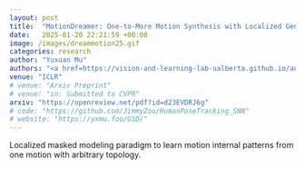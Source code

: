 ```yaml
---
layout: post
title:  "MotionDreamer: One-to-More Motion Synthesis with Localized Generative Masked Transformer"
date:   2025-01-20 22:21:59 +00:00
image: /images/dreammotion25.gif
categories: research
author: "Yuxuan Mu"
authors: "<a href=https://vision-and-learning-lab-ualberta.github.io/author/yilin-wang/>Yilin Wang</a>, <a href=https://ericguo5513.github.io>Chuan Guo</a>, <strong>Yuxuan Mu</strong>, <a href=https://gohar-malik.github.io/>Muhammad Gohar Javed</a>, <a href=https://sites.google.com/site/xinxinzuohome/home>Xinxin Zuo</a>, <a href=https://www.ece.ualberta.ca/~lcheng5/>Li Cheng</a>, <a href=https://www.ece.ualberta.ca/~hai1/>Hai Jiang</a>, Juwei Lu"
venue: "ICLR"
# venue: "Arxiv Preprint"
# venue: "in: Submitted to CVPR"
arxiv: "https://openreview.net/pdf?id=d23EVDRJ6g"
# code: "https://github.com/JimmyZou/HumanPoseTracking_SNN"
# website: "https://yxmu.foo/GSD/"
---
```

Localized masked modeling paradigm to learn motion
internal patterns from one motion with arbitrary topology.
